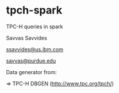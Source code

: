 # tpch-spark
TPC-H queries in spark

Savvas Savvides

ssavvides@us.ibm.com

savvas@purdue.edu

Data generator from:

=> TPC-H DBGEN (http://www.tpc.org/tpch/)
